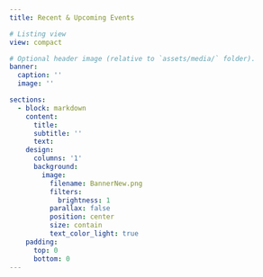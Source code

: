 ```yaml
---
title: Recent & Upcoming Events

# Listing view
view: compact

# Optional header image (relative to `assets/media/` folder).
banner:
  caption: ''
  image: ''

sections: 
  - block: markdown
    content:
      title:
      subtitle: ''
      text:
    design:
      columns: '1'
      background:
        image: 
          filename: BannerNew.png
          filters:
            brightness: 1
          parallax: false
          position: center
          size: contain
          text_color_light: true
    padding:
      top: 0  
      bottom: 0  
---
```

